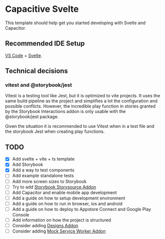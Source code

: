 # Capacitive Svelte

This template should help get you started developing with Svelte and Capacitor.

## Recommended IDE Setup

[VS Code](https://code.visualstudio.com/) + [Svelte](https://marketplace.visualstudio.com/items?itemName=svelte.svelte-vscode).

## Technical decisions

### vitest and @storybook/jest

Vitest is a testing tool like Jest, but it is optimized to vite projects. It uses the same build pipeline as the project and simplifies a lot the configuration and possible conflicts. However, the incredible play function in stories granted by the Storybook Interactions addon is only usable with the @storybook/jest package.

Given the situation it is recommended to use Vitest when in a test file and the storybook Jest when creating play functions.

## TODO

- [x] Add svelte + vite + ts template
- [x] Add Storybook
- [x] Add a way to test components
- [ ] Add example standalone tests
- [ ] Add more screen sizes to Storybook
- [ ] Try to add [Storybook Storysource Addon](https://storybook.js.org/addons/@storybook/addon-storysource)
- [ ] Add Capacitor and enable mobile app development
- [ ] Add a guide on how to setup development environment
- [ ] Add a guide on how to run in browser, ios and android
- [ ] Add a guide on how to deploy to Appstore Connect and Google Play Console
- [ ] Add information on how the project is structured
- [ ] Consider adding [Designs Addon](https://storybook.js.org/addons/storybook-addon-designs/)
- [ ] Consider adding [Mock Service Worker Addon](https://storybook.js.org/addons/msw-storybook-addon)
